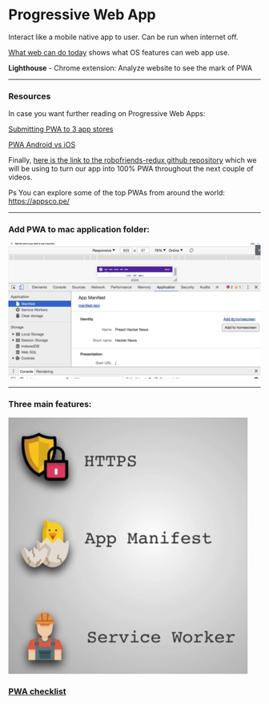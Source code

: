 # Progressive Web App

Interact like a mobile native app to user. Can be run when internet off.

[What web can do today](https://whatwebcando.today/) shows what OS features can web app use.

**Lighthouse** - Chrome extension: Analyze website to see the mark of PWA

------

### Resources

In case you want further reading on Progressive Web Apps:

[Submitting PWA to 3 app stores](http://debuggerdotbreak.judahgabriel.com/2018/04/13/i-built-a-pwa-and-published-it-in-3-app-stores-heres-what-i-learned/)

[PWA Android vs iOS](https://medium.com/@firt/progressive-web-apps-on-ios-are-here-d00430dee3a7)

Finally, [here is the link to the robofriends-redux github repository](https://github.com/aneagoie/robofriends-redux) which we will be using to turn our app into 100% PWA throughout the next couple of videos. 

Ps You can explore some of the top PWAs from around the world: https://appsco.pe/

------

### Add PWA to mac application folder:

<img src="Index.assets/Screen Shot 2021-07-01 at 3.33.32 PM.png" alt="Screen Shot 2021-07-01 at 3.33.32 PM" style="zoom:50%;" />

------

### Three main features:

<img src="Index.assets/Screen Shot 2021-07-01 at 3.36.29 PM.png" alt="Screen Shot 2021-07-01 at 3.36.29 PM" style="zoom:50%;" />

### [PWA checklist](https://web.dev/pwa-checklist/)

